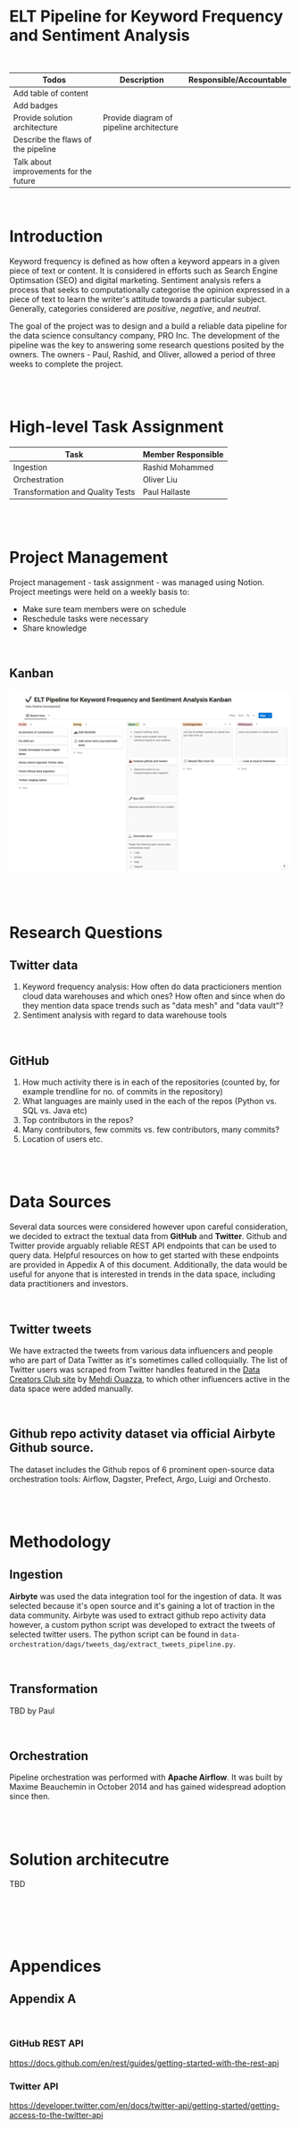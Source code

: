 # ELT Pipeline for Keyword Frequency and Sentiment Analysis

<br/>

| Todos                                  | Description                              | Responsible/Accountable
|----------------------------------------|------------------------------------------|-------------------------
| Add table of content                   |                                          |
| Add badges                             |                                          |
| Provide solution architecture          | Provide diagram of pipeline architecture |
| Describe the flaws of the pipeline     |
| Talk about improvements for the future | 

<br/>

# Introduction
Keyword frequency is defined as how often a keyword appears in a given piece of text or content. It is considered in efforts such as Search Engine Optimsation (SEO) and digital marketing.
Sentiment analysis refers a process that seeks to computationally categorise the opinion expressed in a piece of text to learn the writer's attitude towards a particular subject. Generally, categories considered are *positive*, *negative*, and *neutral*.

The goal of the project was to design and a build a reliable data pipeline for the data science consultancy company, PRO Inc. The development of the pipeline was the key to answering some research questions posited by the owners. The owners - Paul, Rashid, and Oliver, allowed a period of three weeks to complete the project.

<br/><br/>

# High-level Task Assignment 

| Task                             | Member Responsible 
|----------------------------------|------------------- 
| Ingestion                        | Rashid Mohammed
| Orchestration                    | Oliver Liu
| Transformation and Quality Tests | Paul Hallaste


<br/><br/>

# Project Management 
Project management - task assignment - was managed using Notion. Project meetings were held on a weekly basis to:
- Make sure team members were on schedule 
- Reschedule tasks were necessary
- Share knowledge

<br/>

## Kanban 
<img src='assets/Kanban.png'/>

<br/><br/>

# Research Questions 
## Twitter data
1. Keyword frequency analysis: How often do data practicioners mention cloud data warehouses and which ones? How often and since when do they mention data space trends such as "data mesh" and "data vault"?
2. Sentiment analysis with regard to data warehouse tools

<br/>

## GitHub
1. How much activity there is in each of the repositories (counted by, for example trendline for no. of commits in the repository)
2. What languages are mainly used in the each of the repos (Python vs. SQL vs. Java etc)
3. Top contributors in the repos?
4. Many contributors, few commits vs. few contributors, many commits?
5. Location of users etc.

<br/><br/>

# Data Sources 
Several data sources were considered however upon careful consideration, we decided to extract the textual data from **GitHub** and **Twitter**. Github and Twitter provide arguably reliable REST API endpoints that can be used to query data. Helpful resources on how to get started with these endpoints are provided in Appedix A of this document. Additionally, the data would be useful for anyone that is interested in trends in the data space, including data practitioners and investors.

<br/>

## Twitter tweets 
We have extracted the tweets from various data influencers and people who are part of Data Twitter as it's sometimes called colloquially. The list of Twitter users was scraped from Twitter handles featured in the [Data Creators Club site](https://datacreators.club/) by [Mehdi Ouazza](https://github.com/mehd-io), to which other influencers active in the data space were added manually.

<br/>

## Github repo activity dataset via official Airbyte Github source.  
The dataset includes the Github repos of 6 prominent open-source data orchestration tools: Airflow, Dagster, Prefect, Argo, Luigi and Orchesto.


<br/><br/>


# Methodology 

## Ingestion 
**Airbyte** was used the data integration tool for the ingestion of data. It was selected because it's open source and it's gaining a lot of traction in the data community. Airbyte was used to extract github repo activity data however, a custom python script was developed to extract the tweets of selected twitter users. The python script can be found in `data-orchestration/dags/tweets_dag/extract_tweets_pipeline.py`.

<br/>

## Transformation 
TBD by Paul

<br/>

## Orchestration 
Pipeline orchestration was performed with **Apache Airflow**. It was built by Maxime Beauchemin in October 2014 and has gained widespread adoption since then. 



<br/><br/>


# Solution architecutre
TBD



<br/><br/><br/><br/>

# Appendices 
## Appendix A
<br/>

### GitHub REST API
https://docs.github.com/en/rest/guides/getting-started-with-the-rest-api

### Twitter API
https://developer.twitter.com/en/docs/twitter-api/getting-started/getting-access-to-the-twitter-api